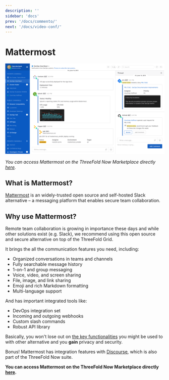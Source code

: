 ```yaml
---
description: ''
sidebar: 'docs'
prev: '/docs/commento/'
next: '/docs/video-conf/'
---
```


# Mattermost

![](./img/mattermost.png)

*You can access Mattermost on the ThreeFold Now Marketplace directly [here](https://marketplace.threefold.io/marketplace/#/solutions/mattermost).*

## What is Mattermost?

[Mattermost](https://mattermost.com/) is an widely-trusted open source and self-hosted Slack alternative – a messaging platform that enables secure team collaboration.

## Why use Mattermost?

Remote team collaboration is growing in importance these days and while other solutions exist (e.g. Slack), we recommend using this open source and secure alternative on top of the ThreeFold Grid.

It brings the all the communication features you need, including:

 - Organized conversations in teams and channels
 - Fully searchable message history
 - 1-on-1 and group messaging
 - Voice, video, and screen sharing
 - File, image, and link sharing
 - Emoji and rich Markdown formatting
 - Multi-language support

 And has important integrated tools like:

 - DevOps integration set
 - Incoming and outgoing webhooks
 - Custom slash commands
 - Robust API library

 Basically, you won't lose out on [the key functionalities](https://mattermost.com/product/) you might be used to with other alternative and you **gain** privacy and security.

 Bonus! Mattermost has integration features with [Discourse](https://www.discourse.org/), which is also part of the ThreeFold Now suite.

**You can access Mattermost on the ThreeFold Now Marketplace directly [here](https://marketplace.threefold.io/marketplace/#/solutions/mattermost).**